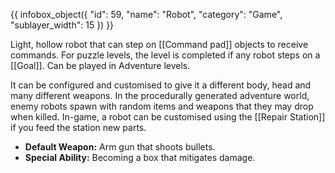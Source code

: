 {{ infobox_object({
	"id": 59,
	"name": "Robot",
	"category": "Game",
	"sublayer_width": 15
}) }}

Light, hollow robot that can step on [[Command pad]] objects to receive commands. For puzzle levels, the level is completed if any robot steps on a [[Goal]]. Can be played in Adventure levels.

It can be configured and customised to give it a different body, head and many different weapons. In the procedurally generated adventure world, enemy robots spawn with random items and weapons that they may drop when killed. In-game, a robot can be customised using the [[Repair Station]] if you feed the station new parts.

- **Default Weapon:** Arm gun that shoots bullets.
- **Special Ability:** Becoming a box that mitigates damage.
